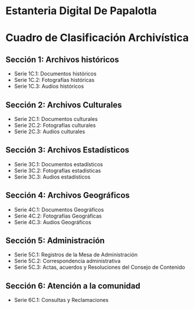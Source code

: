 # Estanteria Digital De Papalotla
# Cuadro de Clasificación Archivística

## Sección 1: Archivos históricos
- Serie 1C.1: Documentos históricos
- Serie 1C.2: Fotografías históricas
- Serie 1C.3: Audios históricos

## Sección 2: Archivos Culturales
- Serie 2C.1: Documentos culturales
- Serie 2C.2: Fotografías culturales
- Serie 2C.3: Audios culturales

## Sección 3: Archivos Estadísticos
- Serie 3C.1: Documentos estadísticos
- Serie 3C.2: Fotografías estadísticas
- Serie 3C.3: Audios estadísticos

## Sección 4: Archivos Geográficos
- Serie 4C.1: Documentos Geográficos
- Serie 4C.2: Fotografías Geográficas
- Serie 4C.3: Audios Geográficos

## Sección 5: Administración
- Serie 5C.1: Registros de la Mesa de Administración
- Serie 5C.2: Correspondencia administrativa
- Serie 5C.3: Actas, acuerdos y Resoluciones del Consejo de Contenido

## Sección 6: Atención a la comunidad
- Serie 6C.1: Consultas y Reclamaciones
